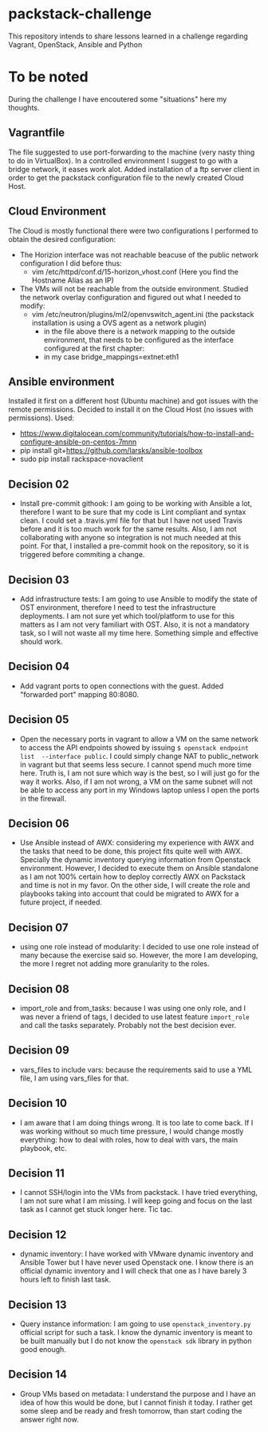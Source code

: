 # packstack-challenge
This repository intends to share lessons learned in a challenge regarding Vagrant, OpenStack, Ansible and Python

# To be noted
During the challenge I have encoutered some "situations" here my thoughts.

## Vagrantfile
The file suggested to use port-forwarding to the machine (very nasty thing to do in VirtualBox).
In a controlled environment I suggest to go with a bridge network, it eases work alot.
Added installation of a ftp server client in order to get the packstack configuration file to the newly created Cloud Host.

## Cloud Environment
The Cloud is mostly functional there were two configurations I performed to obtain the desired configuration:
 - The Horizion interface was not reachable beacuse of the public network configuration I did before thus:
   + vim /etc/httpd/conf.d/15-horizon_vhost.conf (Here you find the Hostname Alias as an IP)
 - The VMs will not be reachable from the outside environment. Studied the network overlay configuration and figured out what I needed to modify:
   + vim /etc/neutron/plugins/ml2/openvswitch_agent.ini (the packstack installation is using a OVS agent as a network plugin)
     + in the file above there is a network mapping to the outside environment, that needs to be configured as the interface configured at the first chapter:
     - in my case bridge_mappings=extnet:eth1

## Ansible environment
Installed it first on a different host (Ubuntu machine) and got issues with the remote permissions.
Decided to install it on the Cloud Host (no issues with permissions). 
Used:
  - https://www.digitalocean.com/community/tutorials/how-to-install-and-configure-ansible-on-centos-7mnn
  - pip install git+https://github.com/larsks/ansible-toolbox
  - sudo pip install rackspace-novaclient




## Decision 02
 * Install pre-commit githook: I am going to be working with Ansible a lot, 
therefore I want to be sure that my code is Lint compliant and syntax clean. 
I could set a .travis.yml file for that but I have not used Travis before and
it is too much work for the same results. Also, I am not collaborating with
anyone so integration is not much needed at this point.
For that, I installed a pre-commit hook on the repository, so it is triggered 
before commiting a change. 

## Decision 03
 * Add infrastructure tests: I am going to use Ansible to modify the state
of OST environment, therefore I need to test the infrastructure deployments.
I am not sure yet which tool/platform to use for this matters as I am not very
familiart with OST. Also, it is not a mandatory task, so I will not waste all 
my time here. Something simple and effective should work.

## Decision 04
 * Add vagrant ports to open connections with the guest. Added "forwarded
port" mapping 80:8080.

## Decision 05
 * Open the necessary ports in vagrant to allow a VM on the same network to 
access the API endpoints showed by issuing `$ openstack endpoint list 
--interface public`. I could simply change NAT to public_network in vagrant 
but that seems less secure. I cannot spend much more time here. Truth is,
I am not sure which way is the best, so I will just go for the way it works.
Also, if I am not wrong, a VM on the same subnet will not be able to access
any port in my Windows laptop unless I open the ports in the firewall.

## Decision 06
 * Use Ansible instead of AWX: considering my experience with AWX and the
tasks that need to be done, this project fits quite well with AWX. Specially
the dynamic inventory querying information from Openstack environment. 
However, I decided to execute them on Ansible standalone as I am not 100% 
certain how to deploy correctly AWX on Packstack and time is not in my favor.
On the other side, I will create the role and playbooks taking into account
that could be migrated to AWX for a future project, if needed.

## Decision 07
 * using one role instead of modularity: I decided to use one role instead
 of many because the exercise said so. However, the more I am developing,
 the more I regret not adding more granularity to the roles.

## Decision 08
 * import_role and from_tasks: because I was using one only role, and I was
never a friend of tags, I decided to use latest feature `import_role` and 
call the tasks separately. Probably not the best decision ever.

## Decision 09
 * vars_files to include vars: because the requirements said to use a YML file,
 I am using vars_files for that. 

## Decision 10
 * I am aware that I am doing things wrong. It is too late to come back. If
 I was working without so much time pressure, I would change mostly everything:
 how to deal with roles, how to deal with vars, the main playbook, etc.

## Decision 11
 * I cannot SSH/login into the VMs from packstack. I have tried everything, I am not sure what I am missing. I will keep going and focus on the last task
 as I cannot get stuck longer here. Tic tac.

## Decision 12
 * dynamic inventory: I have worked with VMware dynamic inventory and Ansible
 Tower but I have never used Openstack one. I know there is an official dynamic
 inventory and I will check that one as I have barely 3 hours left to finish
 last task.

## Decision 13
 * Query instance information: I am going to use `openstack_inventory.py`
 official script for such a task. I know the dynamic inventory is meant to
 be built manually but I do not know the `openstack sdk` library in python good
 enough.

## Decision 14
 * Group VMs based on metadata: I understand the purpose and I have an idea of
 how this would be done, but I cannot finish it today. I rather get some sleep
 and be ready and fresh tomorrow, than start coding the answer right now.
